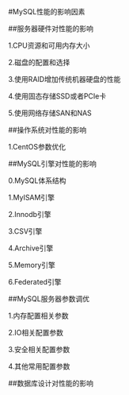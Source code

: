 #MySQL性能的影响因素

##服务器硬件对性能的影响

1.CPU资源和可用内存大小

2.磁盘的配置和选择

3.使用RAID增加传统机器硬盘的性能

4.使用固态存储SSD或者PCIe卡

5.使用网络存储SAN和NAS

##操作系统对性能的影响

1.CentOS参数优化

##MySQL引擎对性能的影响

0.MySQL体系结构

1.MyISAM引擎

2.Innodb引擎

3.CSV引擎

4.Archive引擎

5.Memory引擎

6.Federated引擎

##MySQL服务器参数调优

1.内存配置相关参数

2.IO相关配置参数

3.安全相关配置参数

4.其他常用配置参数

##数据库设计对性能的影响
